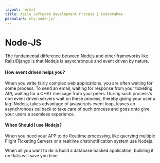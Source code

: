 ```yaml
---
layout: normal
title: Agile Software Development Process | Codebrahma
permalink: why-node-js/
---
```


# Node-JS

The fundamental difference between Nodejs and other frameworks like
Rails/Django is that Nodejs is asynchronous and event driven by nature.

#### How event driven helps you?

When you write fairly complex web applications, you are often waiting for some
process. To send an email, waiting for response from your ticketing API,
waiting for a CHAT message from your peers. During such process's non event
driven servers wait on these process, thereby giving your user a lag. Nodejs,
takes advantage of javascripts event loop, leaves an asynchronous callback to
take care of such process and goes onto give your users a seemless experience.

#### When Should I use Nodejs?

When you need your APP to do Realtime processing, like querying multiple Flight
Ticketing Servers or a realtime chat/notification system use Nodejs.

When all you want to do is build a database backed application, building it on Rails
will save you time.

